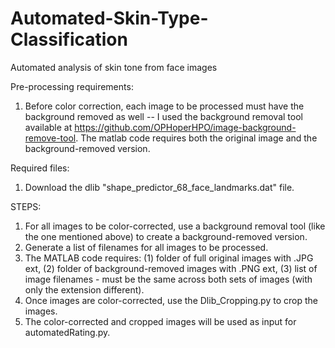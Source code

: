 # Automated-Skin-Type-Classification
Automated analysis of skin tone from face images

Pre-processing requirements:
1. Before color correction, each image to be processed must have the background removed as well -- I used the background removal tool available at https://github.com/OPHoperHPO/image-background-remove-tool. The matlab code requires both the original image and the background-removed version.

Required files:
1. Download the dlib "shape_predictor_68_face_landmarks.dat" file.

STEPS:
1. For all images to be color-corrected, use a background removal tool (like the one mentioned above) to create a background-removed version.
2. Generate a list of filenames for all images to be processed.
3. The MATLAB code requires: (1) folder of full original images with .JPG ext, (2) folder of background-removed images with .PNG ext, (3) list of image filenames - must be the same across both sets of images (with only the extension different).
4. Once images are color-corrected, use the Dlib_Cropping.py to crop the images.
5. The color-corrected and cropped images will be used as input for automatedRating.py.
